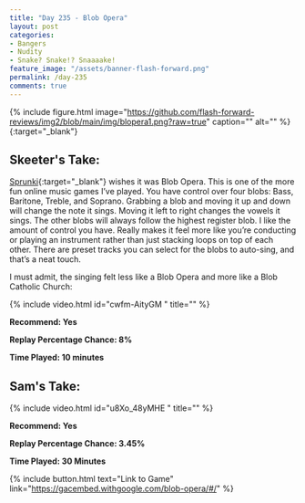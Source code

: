 ```yaml
---
title: "Day 235 - Blob Opera"
layout: post
categories:
- Bangers
- Nudity
- Snake? Snake!? Snaaaake!
feature_image: "/assets/banner-flash-forward.png"
permalink: /day-235
comments: true
---
```


{% include figure.html image="https://github.com/flash-forward-reviews/img2/blob/main/img/blopera1.png?raw=true" caption="" alt="" %}{:target="_blank"}

## Skeeter's Take:

[Sprunki](https://flash-forward-reviews.github.io/day-156){:target="_blank"} wishes it was Blob Opera. This is one of the more fun online music games I’ve played. You have control over four blobs: Bass, Baritone, Treble, and Soprano. Grabbing a blob and moving it up and down will change the note it sings. Moving it left to right changes the vowels it sings. The other blobs will always follow the highest register blob. I like the amount of control you have. Really makes it feel more like you’re conducting or playing an instrument rather than just stacking loops on top of each other. There are preset tracks you can select for the blobs to auto-sing, and that’s a neat touch. 

I must admit, the singing felt less like a Blob Opera and more like a Blob Catholic Church:

{% include video.html id="cwfm-AityGM " title="" %}

**Recommend: Yes** 

**Replay Percentage Chance: 8%**

**Time Played: 10 minutes**

## Sam's Take:

{% include video.html id="u8Xo_48yMHE " title="" %}

**Recommend: Yes**

**Replay Percentage Chance: 3.45%**

**Time Played: 30 Minutes**

{% include button.html text="Link to Game" link="https://gacembed.withgoogle.com/blob-opera/#/" %}